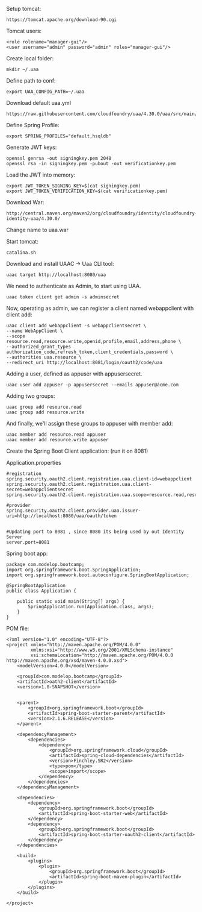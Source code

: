 Setup tomcat:
```
https://tomcat.apache.org/download-90.cgi
```

Tomcat users:
```
<role rolename="manager-gui"/>
<user username="admin" password="admin" roles="manager-gui"/>
```

Create local folder:
```
mkdir ~/.uaa
```

Define path to conf:
```
export UAA_CONFIG_PATH=~/.uaa
```

Download default uaa.yml
```
https://raw.githubusercontent.com/cloudfoundry/uaa/4.30.0/uaa/src/main/resources/required_configuration.yml
```

Define Spring Profile:
```
export SPRING_PROFILES="default,hsqldb"
```

Generate JWT keys:
```
openssl genrsa -out signingkey.pem 2048
openssl rsa -in signingkey.pem -pubout -out verificationkey.pem
```

Load the JWT into memory:
```
export JWT_TOKEN_SIGNING_KEY=$(cat signingkey.pem)
export JWT_TOKEN_VERIFICATION_KEY=$(cat verificationkey.pem)
```

Download War:
```
http://central.maven.org/maven2/org/cloudfoundry/identity/cloudfoundry-identity-uaa/4.30.0/
```

Change name to uaa.war

Start tomcat:
```
catalina.sh
```
Download and install UAAC -> Uaa CLI tool:

```
uaac target http://localhost:8080/uaa
```

We need to authenticate as Admin, to start using UAA.

```
uaac token client get admin -s adminsecret
```


Now, operating as admin, we can register a client named webappclient with client add:

```
uaac client add webappclient -s webappclientsecret \ 
--name WebAppClient \ 
--scope resource.read,resource.write,openid,profile,email,address,phone \ 
--authorized_grant_types authorization_code,refresh_token,client_credentials,password \ 
--authorities uaa.resource \ 
--redirect_uri http://localhost:8081/login/oauth2/code/uaa
```

Adding a user, defined as appuser with appusersecret.
```
uaac user add appuser -p appusersecret --emails appuser@acme.com

```

Adding two groups:
```
uaac group add resource.read
uaac group add resource.write
```

And finally, we'll assign these groups to appuser with member add:
```
uaac member add resource.read appuser
uaac member add resource.write appuser
```

Create the Spring Boot Client application: (run it on 8081)

Application.properties
```
#registration
spring.security.oauth2.client.registration.uaa.client-id=webappclient
spring.security.oauth2.client.registration.uaa.client-secret=webappclientsecret
spring.security.oauth2.client.registration.uaa.scope=resource.read,resource.write,openid,profile

#provider
spring.security.oauth2.client.provider.uaa.issuer-uri=http://localhost:8080/uaa/oauth/token


#Updating port to 8081 , since 8080 its being used by out Identity Server
server.port=8081

```

Spring boot app:
```
package com.modelop.bootcamp;
import org.springframework.boot.SpringApplication;
import org.springframework.boot.autoconfigure.SpringBootApplication;

@SpringBootApplication
public class Application {

    public static void main(String[] args) {
        SpringApplication.run(Application.class, args);
    }
}
```


POM file:
```
<?xml version="1.0" encoding="UTF-8"?>
<project xmlns="http://maven.apache.org/POM/4.0.0"
         xmlns:xsi="http://www.w3.org/2001/XMLSchema-instance"
         xsi:schemaLocation="http://maven.apache.org/POM/4.0.0 http://maven.apache.org/xsd/maven-4.0.0.xsd">
    <modelVersion>4.0.0</modelVersion>

    <groupId>com.modelop.bootcamp</groupId>
    <artifactId>oath2-client</artifactId>
    <version>1.0-SNAPSHOT</version>


    <parent>
        <groupId>org.springframework.boot</groupId>
        <artifactId>spring-boot-starter-parent</artifactId>
        <version>2.1.6.RELEASE</version>
    </parent>

    <dependencyManagement>
        <dependencies>
            <dependency>
                <groupId>org.springframework.cloud</groupId>
                <artifactId>spring-cloud-dependencies</artifactId>
                <version>Finchley.SR2</version>
                <type>pom</type>
                <scope>import</scope>
            </dependency>
        </dependencies>
    </dependencyManagement>

    <dependencies>
        <dependency>
            <groupId>org.springframework.boot</groupId>
            <artifactId>spring-boot-starter-web</artifactId>
        </dependency>
        <dependency>
            <groupId>org.springframework.boot</groupId>
            <artifactId>spring-boot-starter-oauth2-client</artifactId>
        </dependency>
    </dependencies>

    <build>
        <plugins>
            <plugin>
                <groupId>org.springframework.boot</groupId>
                <artifactId>spring-boot-maven-plugin</artifactId>
            </plugin>
        </plugins>
    </build>

</project>
```
